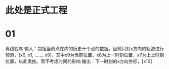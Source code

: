 # 此处是正式工程

# 01
离线程序
输入：包括当前点在内的历史十个点的数据，目前只对x方向的轨迹进行预测，[x0, x1, ......, x9]，其中x9为当前位置，x8为上一时刻位置，x7为上上时刻位置，以此类推。暂不考虑时间的影响
输出：下一时刻的x方向坐标，[x10]

